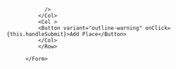 
<Form >
            <Row >
              <Col >
                <Form.Control
                
                />
              </Col>
              <Col > 
              <Button variant="outline-warning" onClick={this.handleSubmit}>Add Place</Button>
              </Col>
              </Row>
            
          </Form>